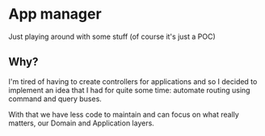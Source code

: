 # App manager

Just playing around with some stuff (of course it's just a POC)

## Why?

I'm tired of having to create controllers for applications and so I decided to
implement an idea that I had for quite some time: automate routing using command
and query buses.

With that we have less code to maintain and can focus on what really matters,
our Domain and Application layers. 
